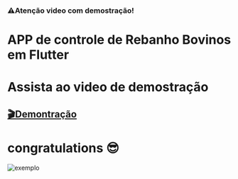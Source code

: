 ### ⚠️Atenção video com demostração!
# APP de controle de Rebanho Bovinos em Flutter



# Assista ao video de demostração

## [🎬Demontração](https://drive.google.com/file/d/1eTeSrVDYayMeuuZHtQGa3P9GjGHiFkjp/view?usp=drivesdk)


# congratulations 😎
![exemplo](https://gifburg.com/images/gifs/congratulations/gifs/0006.gif)


